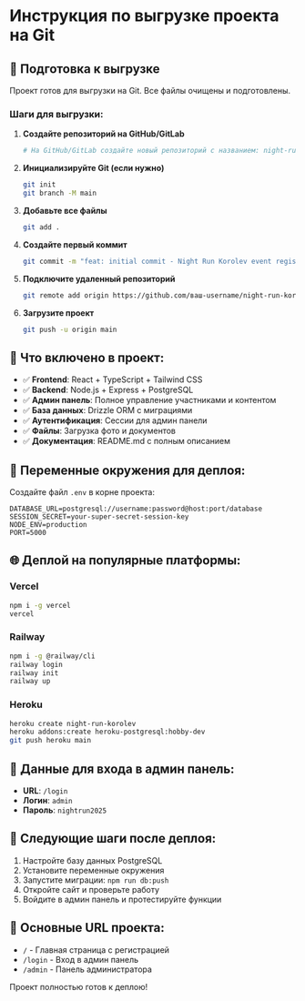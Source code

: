 # Инструкция по выгрузке проекта на Git

## 🚀 Подготовка к выгрузке

Проект готов для выгрузки на Git. Все файлы очищены и подготовлены.

### Шаги для выгрузки:

1. **Создайте репозиторий на GitHub/GitLab**
   ```bash
   # На GitHub/GitLab создайте новый репозиторий с названием: night-run-korolev
   ```

2. **Инициализируйте Git (если нужно)**
   ```bash
   git init
   git branch -M main
   ```

3. **Добавьте все файлы**
   ```bash
   git add .
   ```

4. **Создайте первый коммит**
   ```bash
   git commit -m "feat: initial commit - Night Run Korolev event registration system"
   ```

5. **Подключите удаленный репозиторий**
   ```bash
   git remote add origin https://github.com/ваш-username/night-run-korolev.git
   ```

6. **Загрузите проект**
   ```bash
   git push -u origin main
   ```

## 📁 Что включено в проект:

- ✅ **Frontend**: React + TypeScript + Tailwind CSS
- ✅ **Backend**: Node.js + Express + PostgreSQL
- ✅ **Админ панель**: Полное управление участниками и контентом
- ✅ **База данных**: Drizzle ORM с миграциями
- ✅ **Аутентификация**: Сессии для админ панели
- ✅ **Файлы**: Загрузка фото и документов
- ✅ **Документация**: README.md с полным описанием

## 🔧 Переменные окружения для деплоя:

Создайте файл `.env` в корне проекта:

```env
DATABASE_URL=postgresql://username:password@host:port/database
SESSION_SECRET=your-super-secret-session-key
NODE_ENV=production
PORT=5000
```

## 🌐 Деплой на популярные платформы:

### Vercel
```bash
npm i -g vercel
vercel
```

### Railway
```bash
npm i -g @railway/cli
railway login
railway init
railway up
```

### Heroku
```bash
heroku create night-run-korolev
heroku addons:create heroku-postgresql:hobby-dev
git push heroku main
```

## 🔐 Данные для входа в админ панель:

- **URL**: `/login`
- **Логин**: `admin`
- **Пароль**: `nightrun2025`

## 📝 Следующие шаги после деплоя:

1. Настройте базу данных PostgreSQL
2. Установите переменные окружения
3. Запустите миграции: `npm run db:push`
4. Откройте сайт и проверьте работу
5. Войдите в админ панель и протестируйте функции

## 🎯 Основные URL проекта:

- `/` - Главная страница с регистрацией
- `/login` - Вход в админ панель
- `/admin` - Панель администратора

Проект полностью готов к деплою!